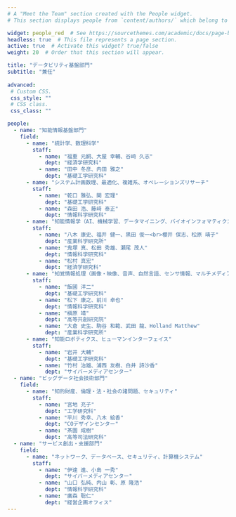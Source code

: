 ```yaml
---
# A "Meet the Team" section created with the People widget.
# This section displays people from `content/authors/` which belong to the `user_groups` below.

widget: people_red  # See https://sourcethemes.com/academic/docs/page-builder/
headless: true  # This file represents a page section.
active: true  # Activate this widget? true/false
weight: 20  # Order that this section will appear.

title: "データビリティ基盤部門"
subtitle: "兼任"
  
advanced:
 # Custom CSS. 
 css_style: ""
 # CSS class.
 css_class: ""

people:
  - name: "知能情報基盤部門"
    field: 
      - name: "統計学、数理科学"
        staff:
          - name: "福重 元嗣、大屋 幸輔、谷﨑 久志"
            dept: "経済学研究科"
          - name: "田中 冬彦、内田 雅之"
            dept: "基礎工学研究科"
      - name: "システム計画数理、最適化、複雑系、オペレーションズリサーチ"
        staff:
          - name: "乾口 雅弘、関 宏理"
            dept: "基礎工学研究科"
          - name: "森田 浩、藤﨑 泰正"
            dept: "情報科学研究科"
      - name: "知能情報学（AI、機械学習、データマイニング、バイオインフォマティクス、オントロジー等）"
        staff:
          - name: "八木 康史、福井 健一、黒田 俊一<br>櫻井 保志、松原 靖子"
            dept: "産業科学研究所"
          - name: "鬼塚 真、松田 秀雄、瀬尾 茂人"
            dept: "情報科学研究科"
          - name: "松村 真宏"
            dept: "経済学研究科"
      - name: "知覚情報処理（画像・映像、音声、自然言語、センサ情報、マルチメディア等）"
        staff: 
          - name: "飯國 洋二"
            dept: "基礎工学研究科"
          - name: "松下 康之、前川 卓也"
            dept: "情報科学研究科"
          - name: "槇原 靖"
            dept: "高等共創研究院"
          - name: "大倉 史生、駒谷 和範、武田 龍、Holland Matthew"
            dept: "産業科学研究所"
      - name: "知能ロボティクス、ヒューマンインターフェイス"
        staff:
          - name: "岩井 大輔"
            dept: "基礎工学研究科"
          - name: "竹村 治雄、浦西 友樹、白井 詩沙香"
            dept: "サイバーメディアセンター"
  - name: "ビッグデータ社会技術部門"
    field:
      - name: "知的財産、倫理・法・社会の諸問題、セキュリティ"
        staff:
          - name: "宮地 充子"
            dept: "工学研究科"
          - name: "平川 秀幸、八木 絵香"
            dept: "COデザインセンター"
          - name: "茶園 成樹"
            dept: "高等司法研究科" 
  - name: "サービス創出・支援部門"
    field:
      - name: "ネットワーク、データベース、セキュリティ、計算機システム"
        staff:
          - name: "伊達 進、小島 一秀"
            dept: "サイバーメディアセンター"
          - name: "山口 弘純、内山 彰、原 隆浩"
            dept: "情報科学研究科"
          - name: "廣森 聡仁"
            dept: "経営企画オフィス"
---
```

